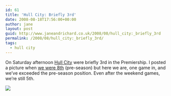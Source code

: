 ```yaml
---
id: 61
title: 'Hull City: Briefly 3rd'
date: 2008-08-18T17:56:00+00:00
author: jane
layout: post
guid: http://www.janeandrichard.co.uk/2008/08/hull_city:_briefly_3rd
permalink: /2008/08/hull_city:_briefly_3rd/
tags:
  - hull city
---
```

On Saturday afternoon [Hull City](http://news.bbc.co.uk/sport1/hi/football/teams/h/hull_city/default.stm) were briefly 3rd in the Premiership. I posted a picture when [we were 8th](http://www.janeandrichard.co.uk/2008/06/hull_city_fixtures_2008/09) (pre-season) but here we are, one game in, and we&#8217;ve exceeded the pre-season position. Even after the weekend games, we&#8217;re still 5th.

![](http://farm4.static.flickr.com/3037/2774616937_9a978cac4e_o.jpg)